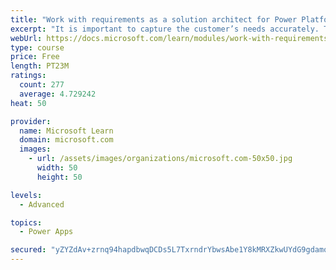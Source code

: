 ```yaml
---
title: "Work with requirements as a solution architect for Power Platform and Dynamics 365"
excerpt: "It is important to capture the customer’s needs accurately. This module explains how to capture requirements and identify functional and non-functional items."
webUrl: https://docs.microsoft.com/learn/modules/work-with-requirements/
type: course
price: Free
length: PT23M
ratings:
  count: 277
  average: 4.729242
heat: 50

provider:
  name: Microsoft Learn
  domain: microsoft.com
  images:
    - url: /assets/images/organizations/microsoft.com-50x50.jpg
      width: 50
      height: 50

levels:
  - Advanced

topics:
  - Power Apps

secured: "yZYZdAv+zrnq94hapdbwqDCDs5L7TxrndrYbwsAbe1Y8kMRXZkwUYdG9gdamqaidbqqswCWx9j2AsPN1Ws3ldutkaF6tbapWQdiRIAo/K/ovwAuLYrVZVzgvosoiBOw+1/gLKGHf/GrBf63r2T8iH3yr/Hvt6K58oBPhdIXanOYPLMVmQzi40ohVM0Mlm0Xm1isXHdFYlWB8IvXirVs8TQ2XTGHot/hHzBh4kpod61PK4j4CwBoOc18TI3LOjKFKLOajmqj6PcydmbFE4ursB434fYUePtS7O8h6QtGuc/8n1si3RBWGgFU5pRoWjEJzpqf40VAEt1cnl8VEo1e2wx91MHKhDiEhrAb80sJCptffiSeoHwa5ZVdJRem4jqGLdcnlAnlysbha74TznU7ZSBKBy/DVS1KorXcIO13HNuA=;RhRr26M0Ge/L+7HmzzaNTw=="
---
```


